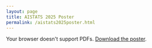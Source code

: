 ```yaml
---
layout: page
title: AISTATS 2025 Poster
permalink: /aistats2025poster.html
---
```


<object 
  data="{{ '/assets/pdf/Decision_Point_Guided_Safe_Policy Improvement_AISTATS2025.pdf' | relative_url }}" 
  type="application/pdf" 
  width="100%" 
  height="800px">
  <p>Your browser doesn't support PDFs.  
  <a href="{{ '/assets/pdf/Decision_Point_Guided_Safe_Policy Improvement_AISTATS2025.pdf' | relative_url }}">Download the poster</a>.</p>
</object>
 
